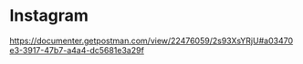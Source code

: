 # Instagram

https://documenter.getpostman.com/view/22476059/2s93XsYRjU#a03470e3-3917-47b7-a4a4-dc5681e3a29f
